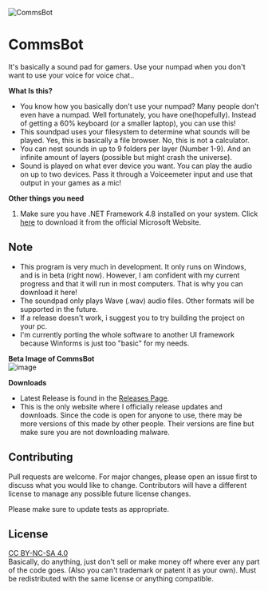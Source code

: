 ![CommsBot](https://user-images.githubusercontent.com/75120879/150243149-a58a7607-706b-43e9-990d-6fb2848eb671.png)
# CommsBot

It's basically a sound pad for gamers. Use your numpad when you don't want to use your voice for voice chat..

**What Is this?**
- You know how you basically don't use your numpad? Many people don't even have a numpad. Well fortunately, you have one(hopefully). Instead of getting a 60% keyboard (or a smaller laptop), you can use this!
- This soundpad uses your filesystem to determine what sounds will be played. Yes, this is basically a file browser. No, this is not a calculator.
- You can nest sounds in up to 9 folders per layer (Number 1-9). And an infinite amount of layers (possible but might crash  the universe).
- Sound is played on what ever device you want. You can play the audio on up to two devices. Pass it through a Voiceemeter input and use that output in your games as a mic!

**Other things you need**
1. Make sure you have .NET Framework 4.8 installed on your system. Click [here](https://dotnet.microsoft.com/en-us/download/dotnet-framework/net48) to download it from  the official Microsoft Website.

## Note 

- This program is very much in development. It only runs on Windows, and is in beta (right now). However, I am confident with my current progress and that it will run in most computers. That is why you can  download it here!
- The soundpad only plays Wave (.wav) audio files. Other formats will be supported in the future.
- If a release doesn't work, i suggest you to try building the project on your pc.
- I'm currently porting the whole software to another UI framework because Winforms is just too "basic" for my needs.

**Beta Image of CommsBot**<br/>
![image](https://user-images.githubusercontent.com/75120879/150243236-ce0ee897-5007-49ea-88d2-16512818bb92.png)

**Downloads**

- Latest Release is found in the [Releases Page](https://github.com/NoThrottle/CommsBot/releases).
- This is the only website where I officially release updates and downloads. Since the code is open for anyone to use, there may be more versions of this made by other people. Their versions are fine but make sure you are not downloading malware.

## Contributing
Pull requests are welcome. For major changes, please open an issue first to discuss what you would like to change. Contributors will have a different license to manage any possible future license changes.

Please make sure to update tests as appropriate.

## License
[CC BY-NC-SA 4.0](https://creativecommons.org/licenses/by-nc-sa/4.0/)<br/>
Basically, do anything, just don't sell or make money off where ever any part of the code goes. (Also you can't trademark or patent it as your own). Must be redistributed with the same license or anything compatible.

